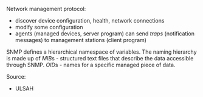 Network management protocol:
* discover device configuration, health, network connections
* modify some configuration
* agents (managed devices, server program) can send *traps* (notification
    messages) to management stations (client program)

SNMP defines a hierarchical namespace of variables. The naming hierarchy is
made up of *MIB*s - structured text files that describe the data accessible
through SNMP. *OID*s - names for a specific managed piece of data.

Source:
* ULSAH
